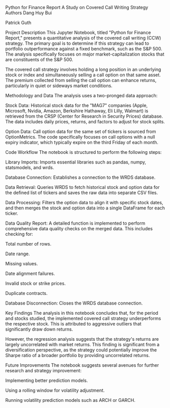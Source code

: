 Python for Finance Report
A Study on Covered Call Writing Strategy
Authors
Dang Huy Bui

Patrick Guth

Project Description
This Jupyter Notebook, titled "Python for Finance Report," presents a quantitative analysis of the covered call writing (CCW) strategy. The primary goal is to determine if this strategy can lead to portfolio outperformance against a fixed benchmark, such as the S&P 500. The analysis specifically focuses on major market-capitalization stocks that are constituents of the S&P 500.

The covered call strategy involves holding a long position in an underlying stock or index and simultaneously selling a call option on that same asset. The premium collected from selling the call option can enhance returns, particularly in quiet or sideways market conditions.

Methodology and Data
The analysis uses a two-pronged data approach:

Stock Data: Historical stock data for the "MAG7" companies (Apple, Microsoft, Nvidia, Amazon, Berkshire Hathaway, Eli Lilly, Walmart) is retrieved from the CRSP (Center for Research in Security Prices) database. The data includes daily prices, returns, and factors to adjust for stock splits.

Option Data: Call option data for the same set of tickers is sourced from OptionMetrics. The code specifically focuses on call options with a null expiry indicator, which typically expire on the third Friday of each month.

Code Workflow
The notebook is structured to perform the following steps:

Library Imports: Imports essential libraries such as pandas, numpy, statsmodels, and wrds.

Database Connection: Establishes a connection to the WRDS database.

Data Retrieval: Queries WRDS to fetch historical stock and option data for the defined list of tickers and saves the raw data into separate CSV files.

Data Processing: Filters the option data to align it with specific stock dates, and then merges the stock and option data into a single DataFrame for each ticker.

Data Quality Report: A detailed function is implemented to perform comprehensive data quality checks on the merged data. This includes checking for:

Total number of rows.

Date range.

Missing values.

Date alignment failures.

Invalid stock or strike prices.

Duplicate contracts.

Database Disconnection: Closes the WRDS database connection.

Key Findings
The analysis in this notebook concludes that, for the period and stocks studied, the implemented covered call strategy underperforms the respective stock. This is attributed to aggressive outliers that significantly draw down returns.

However, the regression analysis suggests that the strategy's returns are largely uncorrelated with market returns. This finding is significant from a diversification perspective, as the strategy could potentially improve the Sharpe ratio of a broader portfolio by providing uncorrelated returns.

Future Improvements
The notebook suggests several avenues for further research and strategy improvement:

Implementing better prediction models.

Using a rolling window for volatility adjustment.

Running volatility prediction models such as ARCH or GARCH.
